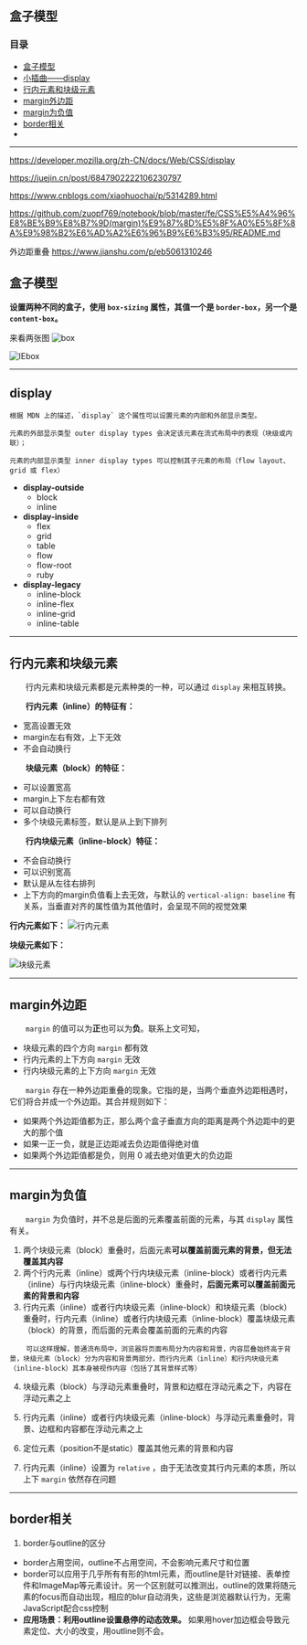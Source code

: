 ## **盒子模型**

### **目录**
- [盒子模型](#box)
- [小插曲——display](#display)
- [行内元素和块级元素](#inline-block)
- [margin外边距](#margin)
- [margin为负值](#negative-margin)
- [border相关](#border)
- [](#)
---

https://developer.mozilla.org/zh-CN/docs/Web/CSS/display

https://juejin.cn/post/6847902222106230797

https://www.cnblogs.com/xiaohuochai/p/5314289.html

https://github.com/zuopf769/notebook/blob/master/fe/CSS%E5%A4%96%E8%BE%B9%E8%B7%9D(margin)%E9%87%8D%E5%8F%A0%E5%8F%8A%E9%98%B2%E6%AD%A2%E6%96%B9%E6%B3%95/README.md

外边距重叠 https://www.jianshu.com/p/eb5061310246

## <span id="box">**盒子模型**</span>

**设置两种不同的盒子，使用 `box-sizing` 属性，其值一个是 `border-box`，另一个是 `content-box`。**

来看两张图
![box](./盒子模型/标准盒子模型.jpg)

![IEbox](./盒子模型/IE盒子模型.jpg)

---
## <span id="display">**display**</span>
```
根据 MDN 上的描述，`display` 这个属性可以设置元素的内部和外部显示类型。

元素的外部显示类型 outer display types 会决定该元素在流式布局中的表现（块级或内联）；

元素的内部显示类型 inner display types 可以控制其子元素的布局（flow layout、grid 或 flex）
```

- **display-outside**
    - block
    - inline
- **display-inside**
    - flex
    - grid
    - table
    - flow
    - flow-root
    - ruby
- **display-legacy**
    - inline-block
    - inline-flex
    - inline-grid
    - inline-table

---
## <span id="inline-block">**行内元素和块级元素**</span>

&emsp;&emsp;行内元素和块级元素都是元素种类的一种，可以通过 `display` 来相互转换。

&emsp;&emsp;**行内元素（inline）的特征有：**
- 宽高设置无效
- margin左右有效，上下无效
- 不会自动换行

&emsp;&emsp;**块级元素（block）的特征：**
- 可以设置宽高
- margin上下左右都有效
- 可以自动换行
- 多个块级元素标签，默认是从上到下排列

&emsp;&emsp;**行内块级元素（inline-block）特征：**
- 不会自动换行
- 可以识别宽高
- 默认是从左往右排列
- 上下方向的margin负值看上去无效，与默认的 `vertical-align: baseline` 有关系，当垂直对齐的属性值为其他值时，会呈现不同的视觉效果

**行内元素如下：**
![行内元素](./盒子模型/行内元素.png)

**块级元素如下：**

![块级元素](./盒子模型/块级元素.png)

---
## <span id="margin">**margin外边距**</span>

&emsp;&emsp;`margin` 的值可以为**正**也可以为**负**。联系上文可知，
- 块级元素的四个方向 `margin` 都有效
- 行内元素的上下方向 `margin` 无效
- 行内块级元素的上下方向 `margin` 无效

&emsp;&emsp;`margin` 存在一种外边距重叠的现象。它指的是，当两个垂直外边距相遇时，它们将合并成一个外边距。其合并规则如下：
- 如果两个外边距值都为正，那么两个盒子垂直方向的距离是两个外边距中的更大的那个值
- 如果一正一负，就是正边距减去负边距值得绝对值
- 如果两个外边距值都是负，则用 0 减去绝对值更大的负边距

---
## <span id="negative-margin">**margin为负值**</span>
&emsp;&emsp;`margin` 为负值时，并不总是后面的元素覆盖前面的元素，与其 `display` 属性有关。
1. 两个块级元素（block）重叠时，后面元素**可以覆盖前面元素的背景，但无法覆盖其内容**
2. 两个行内元素（inline）或两个行内块级元素（inline-block）或者行内元素（inline）与行内块级元素（inline-block）重叠时，**后面元素可以覆盖前面元素的背景和内容**
3. 行内元素（inline）或者行内块级元素（inline-block）和块级元素（block）重叠时，行内元素（inline）或者行内块级元素（inline-block）覆盖块级元素（block）的背景，而后面的元素会覆盖前面的元素的内容

```
    可以这样理解，普通流布局中，浏览器将页面布局分为内容和背景，内容层叠始终高于背景，块级元素（block）分为内容和背景两部分，而行内元素（inline）和行内块级元素（inline-block）其本身被视作内容（包括了其背景样式等）
```
4. 块级元素（block）与浮动元素重叠时，背景和边框在浮动元素之下，内容在浮动元素之上
5. 行内元素（inline）或者行内块级元素（inline-block）与浮动元素重叠时，背景、边框和内容都在浮动元素之上

6. 定位元素（position不是static）覆盖其他元素的背景和内容
7. 行内元素（inline）设置为 `relative` ，由于无法改变其行内元素的本质，所以上下 `margin` 依然存在问题

---
## <span id="border">**border相关**</span>

1. border与outline的区分

- border占用空间，outline不占用空间，不会影响元素尺寸和位置
- border可以应用于几乎所有有形的html元素，而outline是针对链接、表单控件和ImageMap等元素设计。另一个区别就可以推测出，outline的效果将随元素的focus而自动出现，相应的blur自动消失，这些是浏览器默认行为，无需JavaScript配合css控制
- **应用场景：利用outline设置悬停的动态效果。** 如果用hover加边框会导致元素定位、大小的改变，用outline则不会。
